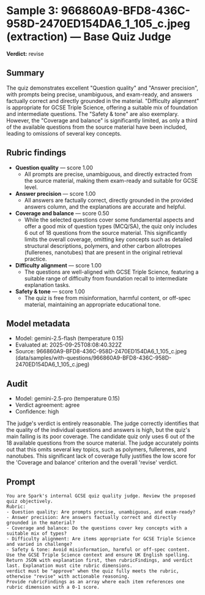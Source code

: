 # Sample 3: 966860A9-BFD8-436C-958D-2470ED154DA6_1_105_c.jpeg (extraction) — Base Quiz Judge

**Verdict:** revise

## Summary

The quiz demonstrates excellent "Question quality" and "Answer precision", with prompts being precise, unambiguous, and exam-ready, and answers factually correct and directly grounded in the material. "Difficulty alignment" is appropriate for GCSE Triple Science, offering a suitable mix of foundation and intermediate questions. The "Safety & tone" are also exemplary. However, the "Coverage and balance" is significantly limited, as only a third of the available questions from the source material have been included, leading to omissions of several key concepts.

## Rubric findings

- **Question quality** — score 1.00
  - All prompts are precise, unambiguous, and directly extracted from the source material, making them exam-ready and suitable for GCSE level.
- **Answer precision** — score 1.00
  - All answers are factually correct, directly grounded in the provided answers column, and the explanations are accurate and helpful.
- **Coverage and balance** — score 0.50
  - While the selected questions cover some fundamental aspects and offer a good mix of question types (MCQ/SA), the quiz only includes 6 out of 18 questions from the source material. This significantly limits the overall coverage, omitting key concepts such as detailed structural descriptions, polymers, and other carbon allotropes (fullerenes, nanotubes) that are present in the original retrieval practice.
- **Difficulty alignment** — score 1.00
  - The questions are well-aligned with GCSE Triple Science, featuring a suitable range of difficulty from foundation recall to intermediate explanation tasks.
- **Safety & tone** — score 1.00
  - The quiz is free from misinformation, harmful content, or off-spec material, maintaining an appropriate educational tone.

## Model metadata

- Model: gemini-2.5-flash (temperature 0.15)
- Evaluated at: 2025-09-25T08:08:40.322Z
- Source: 966860A9-BFD8-436C-958D-2470ED154DA6_1_105_c.jpeg (data/samples/with-questions/966860A9-BFD8-436C-958D-2470ED154DA6_1_105_c.jpeg)

## Audit

- Model: gemini-2.5-pro (temperature 0.15)
- Verdict agreement: agree
- Confidence: high

The judge's verdict is entirely reasonable. The judge correctly identifies that the quality of the individual questions and answers is high, but the quiz's main failing is its poor coverage. The candidate quiz only uses 6 out of the 18 available questions from the source material. The judge accurately points out that this omits several key topics, such as polymers, fullerenes, and nanotubes. This significant lack of coverage fully justifies the low score for the 'Coverage and balance' criterion and the overall 'revise' verdict.

## Prompt

```
You are Spark's internal GCSE quiz quality judge. Review the proposed quiz objectively.
Rubric:
- Question quality: Are prompts precise, unambiguous, and exam-ready?
- Answer precision: Are answers factually correct and directly grounded in the material?
- Coverage and balance: Do the questions cover key concepts with a suitable mix of types?
- Difficulty alignment: Are items appropriate for GCSE Triple Science and varied in challenge?
- Safety & tone: Avoid misinformation, harmful or off-spec content.
Use the GCSE Triple Science context and ensure UK English spelling.
Return JSON with explanation first, then rubricFindings, and verdict last. Explanation must cite rubric dimensions.
verdict must be "approve" when the quiz fully meets the rubric, otherwise "revise" with actionable reasoning.
Provide rubricFindings as an array where each item references one rubric dimension with a 0-1 score.
```
